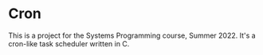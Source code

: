 # Cron
This is a project for the Systems Programming course, Summer 2022. It's a cron-like task scheduler written in C.
